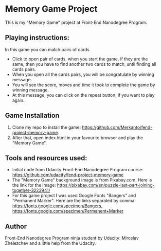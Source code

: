 # Memory Game Project

This is my "Memory Game" project at Front-End Nanodegree Program.


## Playing instructions:

In this game you can match pairs of cards.
* Click to open pair of cards, when you start the game. If they are the same, then you have to find another two cards to match, until finding all cards pairs.
* When you open all the cards pairs, you will be congratulate by winning message.
* You will see the score, moves and time it took to complete the game by winning message.
* At this message, you can click on the repeat button, if you want to play again.


## Game Installation

1. Clone my repo to install the game: https://github.com/Merkanto/fend-project-memory-game.
2. After that, open index.html in your favourite browser and play the "Memory Game".


## Tools and resources used:

* Initial code from Udacity Front-End Nanodegree Program course: https://github.com/udacity/fend-project-memory-game
* The "Memory Game" background image is from Pixabay.com. Here is the link for the image: https://pixabay.com/en/puzzle-last-part-joining-together-3223941/
* For this game project I was used Google Fonts "Bangers" and "Permanent Marker". Here are the links separated by comma: https://fonts.google.com/specimen/Bangers, https://fonts.google.com/specimen/Permanent+Marker

## Author

Front-End Nanodegree Program ninja student by Udacity: Miroslav Zhelezchev and a little help from the Udacity.